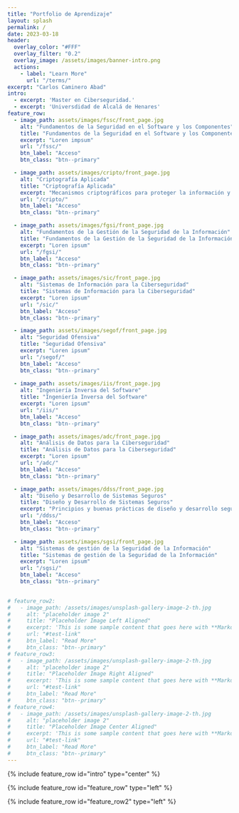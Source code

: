 ```yaml
---
title: "Portfolio de Aprendizaje"
layout: splash
permalink: /
date: 2023-03-18
header:
  overlay_color: "#FFF"
  overlay_filter: "0.2"
  overlay_image: /assets/images/banner-intro.png
  actions:
    - label: "Learn More"
      url: "/terms/"
excerpt: "Carlos Caminero Abad"
intro: 
  - excerpt: 'Master en Ciberseguridad.'
  - excerpt: 'Universdidad de Alcalá de Henares'
feature_row:
  - image_path: assets/images/fssc/front_page.jpg
    alt: "Fundamentos de la Seguridad en el Software y los Componentes"
    title: "Fundamentos de la Seguridad en el Software y los Componentes"
    excerpt: "Loren impsum"
    url: "/fssc/"
    btn_label: "Acceso"
    btn_class: "btn--primary"

  - image_path: assets/images/cripto/front_page.jpg
    alt: "Criptografía Aplicada"
    title: "Criptografía Aplicada"
    excerpt: "Mecanismos criptográficos para proteger la información y sus fundamentos matemáticos. Criptografía simétrica y asimétrica. Firmas digitales"
    url: "/cripto/"
    btn_label: "Acceso"
    btn_class: "btn--primary"

  - image_path: assets/images/fgsi/front_page.jpg
    alt: "Fundamentos de la Gestión de la Seguridad de la Información"
    title: "Fundamentos de la Gestión de la Seguridad de la Información"
    excerpt: "Loren ipsum"
    url: "/fgsi/"
    btn_label: "Acceso"
    btn_class: "btn--primary"

  - image_path: assets/images/sic/front_page.jpg
    alt: "Sistemas de Información para la Ciberseguridad"
    title: "Sistemas de Información para la Ciberseguridad"
    excerpt: "Loren ipsum"
    url: "/sic/"
    btn_label: "Acceso"
    btn_class: "btn--primary"

  - image_path: assets/images/segof/front_page.jpg
    alt: "Seguridad Ofensiva"
    title: "Seguridad Ofensiva"
    excerpt: "Loren ipsum"
    url: "/segof/"
    btn_label: "Acceso"
    btn_class: "btn--primary"
  
  - image_path: assets/images/iis/front_page.jpg
    alt: "Ingeniería Inversa del Software"
    title: "Ingeniería Inversa del Software"
    excerpt: "Loren ipsum"
    url: "/iis/"
    btn_label: "Acceso"
    btn_class: "btn--primary"

  - image_path: assets/images/adc/front_page.jpg
    alt: "Anáĺisis de Datos para la Ciberseguridad"
    title: "Análisis de Datos para la Ciberseguridad"
    excerpt: "Loren ipsum"
    url: "/adc/"
    btn_label: "Acceso"
    btn_class: "btn--primary"

  - image_path: assets/images/ddss/front_page.jpg
    alt: "Diseño y Desarrollo de Sistemas Seguros"
    title: "Diseño y Desarrollo de Sistemas Seguros"
    excerpt: "Principios y buenas prácticas de diseño y desarrollo seguro en sistemas"
    url: "/ddss/"
    btn_label: "Acceso"
    btn_class: "btn--primary"

  - image_path: assets/images/sgsi/front_page.jpg
    alt: "Sistemas de gestión de la Seguridad de la Información"
    title: "Sistemas de gestión de la Seguridad de la Información"
    excerpt: "Loren ipsum"
    url: "/sgsi/"
    btn_label: "Acceso"
    btn_class: "btn--primary"
  

# feature_row2:
#   - image_path: /assets/images/unsplash-gallery-image-2-th.jpg
#     alt: "placeholder image 2"
#     title: "Placeholder Image Left Aligned"
#     excerpt: 'This is some sample content that goes here with **Markdown** formatting. Left aligned with `type="left"`'
#     url: "#test-link"
#     btn_label: "Read More"
#     btn_class: "btn--primary"
# feature_row3:
#   - image_path: /assets/images/unsplash-gallery-image-2-th.jpg
#     alt: "placeholder image 2"
#     title: "Placeholder Image Right Aligned"
#     excerpt: 'This is some sample content that goes here with **Markdown** formatting. Right aligned with `type="right"`'
#     url: "#test-link"
#     btn_label: "Read More"
#     btn_class: "btn--primary"
# feature_row4:
#   - image_path: /assets/images/unsplash-gallery-image-2-th.jpg
#     alt: "placeholder image 2"
#     title: "Placeholder Image Center Aligned"
#     excerpt: 'This is some sample content that goes here with **Markdown** formatting. Centered with `type="center"`'
#     url: "#test-link"
#     btn_label: "Read More"
#     btn_class: "btn--primary"
---
```


{% include feature_row id="intro" type="center" %}

{% include feature_row id="feature_row" type="left" %}

{% include feature_row id="feature_row2" type="left" %}

<!--{% include feature_row id="feature_row3" type="right" %}

{% include feature_row id="feature_row4" type="center" %} -->